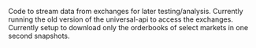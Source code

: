 Code to stream data from exchanges for later testing/analysis. Currently running the old version of the universal-api to access the exchanges. Currently setup to download only the orderbooks of select markets in one second snapshots.